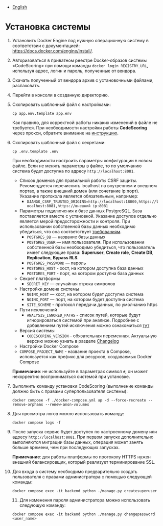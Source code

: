- [English](../../on-premise/installation.en/)

# Установка системы

1. Установить Docker Engine под нужную операционную систему в соответствии с документацией: <https://docs.docker.com/engine/install/>.

1. Авторизоваться в приватном реестре Docker-образов системы «CodeScoring» при помощи команды `docker login REGISTRY_URL`, используя адрес, логин и пароль, полученные от вендора.

1. Скачать полученный от вендора архив с установочными файлами, распаковать.

1. Перейти в консоли в созданную директорию.

1. Скопировать шаблонный файл с настройками:

   ```
   cp app.env.template app.env
   ```

   Как правило, для корректной работы никаких изменений в файле не требуется. При необходимости настройки работы **CodeScoring** через прокси, обратите внимание на [инструкцию](/on-premise/proxy).

1. Скопировать шаблонный файл с секретами:

   ```
   cp .env.template .env
   ```

   При необходимости настроить параметры конфигурации в новом файле. Если не менять параметры в файле, то по умолчанию система будет доступна по адресу `http://localhost:8081`.

   - Список доменов для правильной работы CSRF защиты. Рекомендуется перечислить localhost на внутреннем и внешнем портах, а также внешний домен (или сочетание ip:порт). Указание протокола является обязательным, например:
     - `DJANGO_CSRF_TRUSTED_ORIGINS=http://localhost:18000,https://localhost:8081,https://внешний ip:8081`
   - Параметры подключения к базе данных PostgreSQL. База поставляется вместе с установкой. Указание доступов отдельно является мерой предосторожности и контроля. При использовании собственной базы данных необходимо убедиться, что она соответствует [требованиям](/on-premise/server-requirements/#_4).
     - `POSTGRES_DB` — название базы данных
     - `POSTGRES_USER` — имя пользователя. При использовании собственной базы необходимо убедиться, что пользователь имеет следующие права: **Superuser**, **Create role**, **Create DB**, **Replication**, **Bypass RLS**.
     - `POSTGRES_PASSWORD` — пароль
     - `POSTGRES_HOST` - хост, на котором доступна база данных
     - `POSTGRES_PORT` - порт, на котором доступна база данных
   - Секрет платформы
     - `SECRET_KEY` — случайная строка символов
   - Настройки домена системы
     - `NGINX_HOST` — хост, на котором будет доступна система
     - `NGINX_PORT` — порт, на котором будет доступна система
     - `SITE_SCHEME` - протокол передачи данных, по умолчанию https
   - Пути исключений
     - `ANALYSIS_IGNORED_PATHS` - список путей, которые будут игнорироваться системой при анализе. Подробнее с добавлением путей исключения можно ознакомиться [тут](/on-premise/analysis-ignore-paths/)
   - Версия системы
     - `CODESCORING_VERSION` – обязательная переменная. Актуальную версию можно узнать в разделе [Changelog](/changelog/on-premise-changelog)
   - Настройки Docker Compose
   - `COMPOSE_PROJECT_NAME` - название проекта в Compose, используется как префикс для ресурсов, создаваемых Docker Compose

   **Примечание**: не используйте в параметрах символ `#`, он может некорректно восприниматься системой при установке.

1. Выполнить команду установки CodeScoring (выполнение команды должно быть с правами суперпользователя системы):

   ```
   docker compose -f ./docker-compose.yml up -d --force-recreate --remove-orphans --renew-anon-volumes
   ```

1. Для просмотра логов можно использовать команду:

   ```
   docker compose logs -f
   ```

1. После запуска сервис будет доступен по настроенному домену или адресу `http://localhost:8081`. При первом запуске дополнительно выполняются миграции базы данных, операция может занять больше времени, чем при последующих запусках.

   **Примечание**: для работы платформы по протоколу HTTPS нужен внешний балансировщик, который реализует терминирование SSL.

1. Для входа в систему необходимо предварительно создать пользователя с правами администратора с помощью следующей команды:

   ```
   docker compose exec -it backend python ./manage.py createsuperuser
   ```

   11. Для изменения пароля администратора можно использовать следующую команду:

   ```
   docker compose exec -it backend python ./manage.py changepassword <user_name>
   ```
